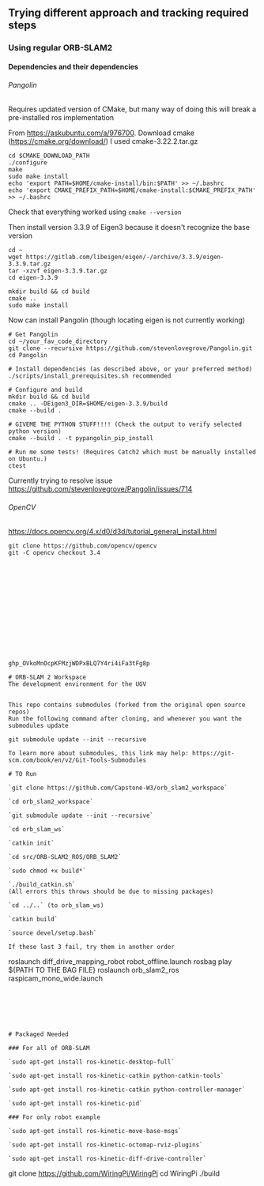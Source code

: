 
## Trying different approach and tracking required steps

### Using regular ORB-SLAM2

#### Dependencies and their dependencies

###### Pangolin

Requires updated version of CMake, but many way of doing this will break a pre-installed ros implementation

From https://askubuntu.com/a/976700. Download cmake (https://cmake.org/download/) I used cmake-3.22.2.tar.gz

````
cd $CMAKE_DOWNLOAD_PATH
./configure
make
sudo make install
echo 'export PATH=$HOME/cmake-install/bin:$PATH' >> ~/.bashrc
echo 'export CMAKE_PREFIX_PATH=$HOME/cmake-install:$CMAKE_PREFIX_PATH' >> ~/.bashrc
````
Check that everything worked using `cmake --version`

Then install version 3.3.9 of Eigen3 because it doesn't recognize the base version
````
cd ~
wget https://gitlab.com/libeigen/eigen/-/archive/3.3.9/eigen-3.3.9.tar.gz
tar -xzvf eigen-3.3.9.tar.gz 
cd eigen-3.3.9

mkdir build && cd build
cmake ..
sudo make install
````


Now can install Pangolin (though locating eigen is not currently working)

````
# Get Pangolin
cd ~/your_fav_code_directory
git clone --recursive https://github.com/stevenlovegrove/Pangolin.git
cd Pangolin 

# Install dependencies (as described above, or your preferred method)
./scripts/install_prerequisites.sh recommended

# Configure and build
mkdir build && cd build
cmake .. -DEigen3_DIR=$HOME/eigen-3.3.9/build
cmake --build .

# GIVEME THE PYTHON STUFF!!!! (Check the output to verify selected python version)
cmake --build . -t pypangolin_pip_install

# Run me some tests! (Requires Catch2 which must be manually installed on Ubuntu.)
ctest
````

Currently trying to resolve issue https://github.com/stevenlovegrove/Pangolin/issues/714

###### OpenCV

https://docs.opencv.org/4.x/d0/d3d/tutorial_general_install.html

````
git clone https://github.com/opencv/opencv
git -C opencv checkout 3.4















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

# ORB-SLAM 2 Workspace
The development environment for the UGV


This repo contains submodules (forked from the original open source repos)
Run the following command after cloning, and whenever you want the submodules update

git submodule update --init --recursive

To learn more about submodules, this link may help: https://git-scm.com/book/en/v2/Git-Tools-Submodules

# TO Run

`git clone https://github.com/Capstone-W3/orb_slam2_workspace`

`cd orb_slam2_workspace`

`git submodule update --init --recursive`

`cd orb_slam_ws`

`catkin init`

`cd src/ORB-SLAM2_ROS/ORB_SLAM2`

`sudo chmod +x build*`

`./build_catkin.sh`
(All errors this throws should be due to missing packages)

`cd ../..` (to orb_slam_ws)

`catkin build`

`source devel/setup.bash`

If these last 3 fail, try them in another order

````
roslaunch diff_drive_mapping_robot robot_offline.launch
rosbag play ${PATH TO THE BAG FILE}
roslaunch orb_slam2_ros raspicam_mono_wide.launch
````






# Packaged Needed 

### For all of ORB-SLAM

`sudo apt-get install ros-kinetic-desktop-full`

`sudo apt-get install ros-kinetic-catkin python-catkin-tools`

`sudo apt-get install ros-kinetic-catkin python-controller-manager`

`sudo apt-get install ros-kinetic-pid`

### For only robot example

`sudo apt-get install ros-kinetic-move-base-msgs`

`sudo apt-get install ros-kinetic-octomap-rviz-plugins`

`sudo apt-get install ros-kinetic-diff-drive-controller`

````
git clone https://github.com/WiringPi/WiringPi
cd WiringPi
./build
````


